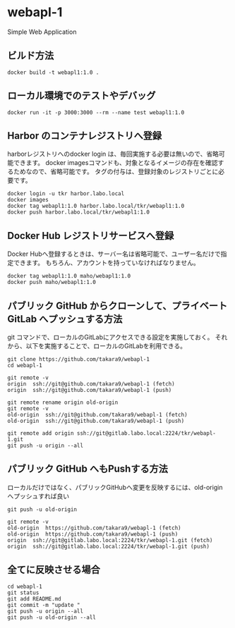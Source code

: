 # webapl-1
Simple Web Application 




## ビルド方法

~~~
docker build -t webapl1:1.0 .
~~~

## ローカル環境でのテストやデバッグ

~~~
docker run -it -p 3000:3000 --rm --name test webapl1:1.0
~~~


## Harbor のコンテナレジストリへ登録

harborレジストリへのdocker login は、毎回実施する必要は無いので、省略可能できます。
docker imagesコマンドも、対象となるイメージの存在を確認するためなので、省略可能です。
タグの付与は、登録対象のレジストリごとに必要です。

~~~
docker login -u tkr harbor.labo.local
docker images
docker tag webapl1:1.0 harbor.labo.local/tkr/webapl1:1.0
docker push harbor.labo.local/tkr/webapl1:1.0
~~~

## Docker Hub レジストリサービスへ登録

Docker Hubへ登録するときは、サーバー名は省略可能で、ユーザー名だけで指定できます。
もちろん、アカウントを持っていなければなりません。

~~~
docker tag webapl1:1.0 maho/webapl1:1.0
docker push maho/webapl1:1.0
~~~




## パブリック GitHub からクローンして、プライベート GitLab へプッシュする方法

git コマンドで、ローカルのGitLabにアクセスできる設定を実施しておく。
それから、以下を実施することで、ローカルのGitLabを利用できる。

~~~
git clone https://github.com/takara9/webapl-1
cd webapl-1

git remote -v
origin	ssh://git@github.com/takara9/webapl-1 (fetch)
origin	ssh://git@github.com/takara9/webapl-1 (push)

git remote rename origin old-origin
git remote -v
old-origin	ssh://git@github.com/takara9/webapl-1 (fetch)
old-origin	ssh://git@github.com/takara9/webapl-1 (push)

git remote add origin ssh://git@gitlab.labo.local:2224/tkr/webapl-1.git
git push -u origin --all
~~~


## パブリック GitHub へもPushする方法

ローカルだけではなく、パブリックGitHubへ変更を反映するには、old-origin へプッシュすれば良い

~~~
git push -u old-origin

git remote -v
old-origin	https://github.com/takara9/webapl-1 (fetch)
old-origin	https://github.com/takara9/webapl-1 (push)
origin	ssh://git@gitlab.labo.local:2224/tkr/webapl-1.git (fetch)
origin	ssh://git@gitlab.labo.local:2224/tkr/webapl-1.git (push)
~~~


## 全てに反映させる場合

~~~
cd webapl-1
git status
git add README.md 
git commit -m "update "
git push -u origin --all
git push -u old-origin --all
~~~



